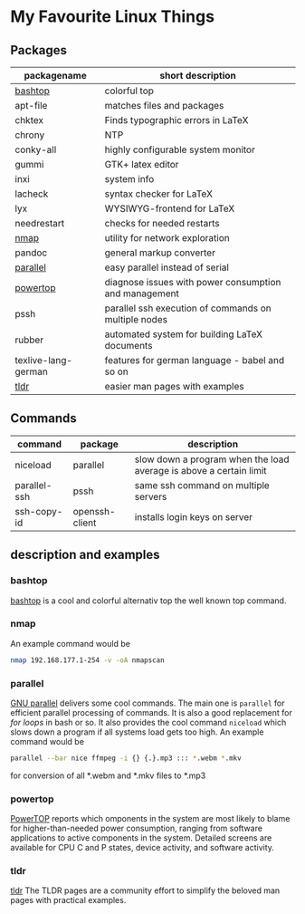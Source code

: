 # My Favourite Linux Things

## Packages

| packagename           | short description                                     |
| --------------------- | ----------------------------------------------------- |
| [bashtop](#bashtop)   | colorful top                                          |
| apt-file              | matches files and packages                            |
| chktex                | Finds typographic errors in LaTeX                     |
| chrony                | NTP                                                   |
| conky-all             | highly configurable system monitor                    |
| gummi                 | GTK+ latex editor                                     |
| inxi                  | system info                                           |
| lacheck               | syntax checker for LaTeX                              |
| lyx                   | WYSIWYG-frontend for LaTeX                            |
| needrestart           | checks for needed restarts                            |
| [nmap](#nmap)         | utility for network exploration                       |
| pandoc                | general markup converter                              |
| [parallel](#parallel) | easy parallel instead of serial                       |
| [powertop](#powertop) | diagnose issues with power consumption and management |
| pssh                  | parallel ssh execution of commands on multiple nodes                    |
| rubber                | automated system for building LaTeX documents         |
| texlive-lang-german   | features for german language - babel and so on        |
| [tldr](#tldr)         | easier man pages with examples                        |

## Commands

| command      | package        | description                                                        |
| ------------ | -------------- | ------------------------------------------------------------------ |
| niceload     | parallel       | slow down a program when the load average is above a certain limit |
| parallel-ssh | pssh           | same ssh command on multiple servers                               |
| ssh-copy-id  | openssh-client | installs login keys on server                                      |

## description and examples

### bashtop

[bashtop](https://github.com/aristocratos/bashtop) is a cool and colorful alternativ top the well known top command.

### nmap

An example command would be

```bash
nmap 192.168.177.1-254 -v -oA nmapscan
```

### parallel

[GNU parallel](https://www.gnu.org/software/parallel/) delivers some cool commands.
The main one is `parallel` for efficient parallel processing of commands.
It is also a good replacement for _for loops_ in bash or so.
It also provides the cool command `niceload` which slows down a program if all systems load gets too high.
An example command would be

```bash
parallel --bar nice ffmpeg -i {} {.}.mp3 ::: *.webm *.mkv
```

for conversion of all \*.webm and \*.mkv files to \*.mp3

### powertop

[PowerTOP](https://01.org/powertop/) reports which omponents in the system are most likely to blame for higher-than-needed power consumption, ranging from software applications to active components in the system.
Detailed screens are available for CPU C and P states, device activity, and software activity.

### tldr

[tldr](https://tldr.sh/) The TLDR pages are a community effort to simplify the beloved man pages with practical examples.
